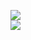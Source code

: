 [![](https://img.shields.io/badge/Made%20With-Github%20Spray-lightgrey.svg?style=for-the-badge&logo=github)](https://github.com/Annihil/github-spray#27526)  
[![](https://i.imgur.com/2DrTn0Z.gif)](https://github.com/Annihil/github-spray)